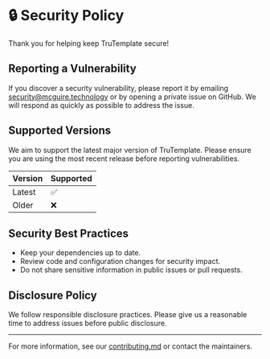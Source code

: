 # 🔒 Security Policy

Thank you for helping keep TruTemplate secure!

## Reporting a Vulnerability

If you discover a security vulnerability, please report it by emailing <security@mcguire.technology> or by opening a private issue on GitHub. We will respond as quickly as possible to address the issue.

## Supported Versions

We aim to support the latest major version of TruTemplate. Please ensure you are using the most recent release before reporting vulnerabilities.

| Version    | Supported          |
|------------|--------------------|
| Latest | ✅ |
| Older  | ❌ |

## Security Best Practices
- Keep your dependencies up to date.
- Review code and configuration changes for security impact.
- Do not share sensitive information in public issues or pull requests.

## Disclosure Policy
We follow responsible disclosure practices. Please give us a reasonable time to address issues before public disclosure.

---

For more information, see our [contributing.md](contributing.md) or contact the maintainers.

